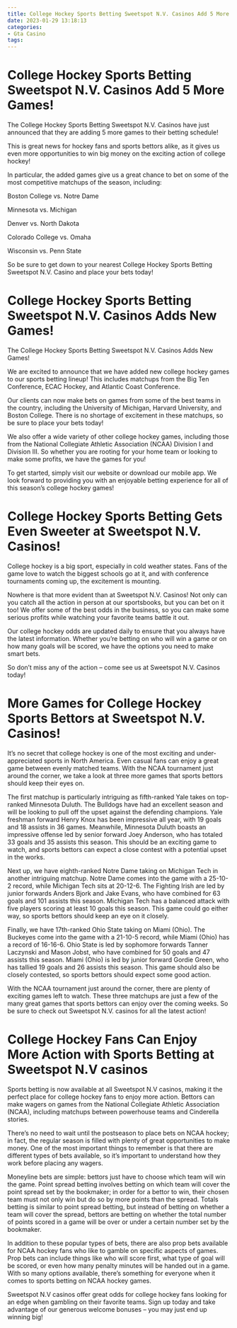```yaml
---
title: College Hockey Sports Betting Sweetspot N.V. Casinos Add 5 More Games!
date: 2023-01-29 13:18:13
categories:
- Gta Casino
tags:
---
```



#  College Hockey Sports Betting Sweetspot N.V. Casinos Add 5 More Games!

The College Hockey Sports Betting Sweetspot N.V. Casinos have just announced that they are adding 5 more games to their betting schedule!

This is great news for hockey fans and sports bettors alike, as it gives us even more opportunities to win big money on the exciting action of college hockey!

In particular, the added games give us a great chance to bet on some of the most competitive matchups of the season, including:

Boston College vs. Notre Dame

Minnesota vs. Michigan

Denver vs. North Dakota

Colorado College vs. Omaha

Wisconsin vs. Penn State

So be sure to get down to your nearest College Hockey Sports Betting Sweetspot N.V. Casino and place your bets today!

#  College Hockey Sports Betting Sweetspot N.V. Casinos Adds New Games!

The College Hockey Sports Betting Sweetspot N.V. Casinos Adds New Games!

We are excited to announce that we have added new college hockey games to our sports betting lineup! This includes matchups from the Big Ten Conference, ECAC Hockey, and Atlantic Coast Conference.

Our clients can now make bets on games from some of the best teams in the country, including the University of Michigan, Harvard University, and Boston College. There is no shortage of excitement in these matchups, so be sure to place your bets today!

We also offer a wide variety of other college hockey games, including those from the National Collegiate Athletic Association (NCAA) Division I and Division III. So whether you are rooting for your home team or looking to make some profits, we have the games for you!

To get started, simply visit our website or download our mobile app. We look forward to providing you with an enjoyable betting experience for all of this season’s college hockey games!

#  College Hockey Sports Betting Gets Even Sweeter at Sweetspot N.V. Casinos!

College hockey is a big sport, especially in cold weather states. Fans of the game love to watch the biggest schools go at it, and with conference tournaments coming up, the excitement is mounting.

Nowhere is that more evident than at Sweetspot N.V. Casinos! Not only can you catch all the action in person at our sportsbooks, but you can bet on it too! We offer some of the best odds in the business, so you can make some serious profits while watching your favorite teams battle it out.

Our college hockey odds are updated daily to ensure that you always have the latest information. Whether you’re betting on who will win a game or on how many goals will be scored, we have the options you need to make smart bets.

So don’t miss any of the action – come see us at Sweetspot N.V. Casinos today!

#  More Games for College Hockey Sports Bettors at Sweetspot N.V. Casinos!

It’s no secret that college hockey is one of the most exciting and under-appreciated sports in North America. Even casual fans can enjoy a great game between evenly matched teams. With the NCAA tournament just around the corner, we take a look at three more games that sports bettors should keep their eyes on.

The first matchup is particularly intriguing as fifth-ranked Yale takes on top-ranked Minnesota Duluth. The Bulldogs have had an excellent season and will be looking to pull off the upset against the defending champions. Yale freshman forward Henry Knox has been impressive all year, with 19 goals and 18 assists in 36 games. Meanwhile, Minnesota Duluth boasts an impressive offense led by senior forward Joey Anderson, who has totaled 33 goals and 35 assists this season. This should be an exciting game to watch, and sports bettors can expect a close contest with a potential upset in the works.

Next up, we have eighth-ranked Notre Dame taking on Michigan Tech in another intriguing matchup. Notre Dame comes into the game with a 25-10-2 record, while Michigan Tech sits at 20-12-6. The Fighting Irish are led by junior forwards Anders Bjork and Jake Evans, who have combined for 63 goals and 101 assists this season. Michigan Tech has a balanced attack with five players scoring at least 10 goals this season. This game could go either way, so sports bettors should keep an eye on it closely.

Finally, we have 17th-ranked Ohio State taking on Miami (Ohio). The Buckeyes come into the game with a 21-10-5 record, while Miami (Ohio) has a record of 16-16-6. Ohio State is led by sophomore forwards Tanner Laczynski and Mason Jobst, who have combined for 50 goals and 47 assists this season. Miami (Ohio) is led by junior forward Gordie Green, who has tallied 19 goals and 26 assists this season. This game should also be closely contested, so sports bettors should expect some good action.

With the NCAA tournament just around the corner, there are plenty of exciting games left to watch. These three matchups are just a few of the many great games that sports bettors can enjoy over the coming weeks. So be sure to check out Sweetspot N.V. casinos for all the latest action!

#  College Hockey Fans Can Enjoy More Action with Sports Betting at Sweetspot N.V casinos

Sports betting is now available at all Sweetspot N.V casinos, making it the perfect place for college hockey fans to enjoy more action. Bettors can make wagers on games from the National Collegiate Athletic Association (NCAA), including matchups between powerhouse teams and Cinderella stories.

There’s no need to wait until the postseason to place bets on NCAA hockey; in fact, the regular season is filled with plenty of great opportunities to make money. One of the most important things to remember is that there are different types of bets available, so it’s important to understand how they work before placing any wagers.

Moneyline bets are simple: bettors just have to choose which team will win the game. Point spread betting involves betting on which team will cover the point spread set by the bookmaker; in order for a bettor to win, their chosen team must not only win but do so by more points than the spread. Totals betting is similar to point spread betting, but instead of betting on whether a team will cover the spread, bettors are betting on whether the total number of points scored in a game will be over or under a certain number set by the bookmaker.

In addition to these popular types of bets, there are also prop bets available for NCAA hockey fans who like to gamble on specific aspects of games. Prop bets can include things like who will score first, what type of goal will be scored, or even how many penalty minutes will be handed out in a game. With so many options available, there’s something for everyone when it comes to sports betting on NCAA hockey games.

Sweetspot N.V casinos offer great odds for college hockey fans looking for an edge when gambling on their favorite teams. Sign up today and take advantage of our generous welcome bonuses – you may just end up winning big!